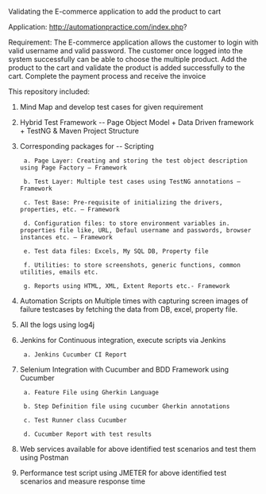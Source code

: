 Validating the E-commerce application to add the product to cart

Application: http://automationpractice.com/index.php?

Requirement: The E-commerce application allows the customer to login with valid username and valid password. The customer once logged into the system successfully can be able to choose the multiple product. Add the product to the cart and validate the product is added successfully to the cart. Complete the payment process and receive the invoice

This repository included: 

1. Mind Map and develop test cases for given requirement

2. Hybrid Test Framework -- Page Object Model + Data Driven framework + TestNG & Maven Project Structure

3. Corresponding packages for -- Scripting

        a. Page Layer: Creating and storing the test object description using Page Factory – Framework
        
        b. Test Layer: Multiple test cases using TestNG annotations – Framework
        
        c. Test Base: Pre-requisite of initializing the drivers, properties, etc. – Framework
        
        d. Configuration files: to store environment variables in. properties file like, URL, Defaul username and passwords, browser instances etc. – Framework
        
        e. Test data files: Excels, My SQL DB, Property file
        
        f. Utilities: to store screenshots, generic functions, common utilities, emails etc.
        
        g. Reports using HTML, XML, Extent Reports etc.- Framework
        
4. Automation Scripts on Multiple times with capturing screen images of failure testcases by fetching the data from DB, excel, property file.

5. All the logs using log4j

6. Jenkins for Continuous integration, execute scripts via Jenkins

        a. Jenkins Cucumber CI Report

7. Selenium Integration with Cucumber and BDD Framework using Cucumber

        a. Feature File using Gherkin Language
        
        b. Step Definition file using cucumber Gherkin annotations
        
        c. Test Runner class Cucumber
        
        d. Cucumber Report with test results
        
8. Web services available for above identified test scenarios and test them using Postman

9. Performance test script using JMETER for above identified test scenarios and measure response time

